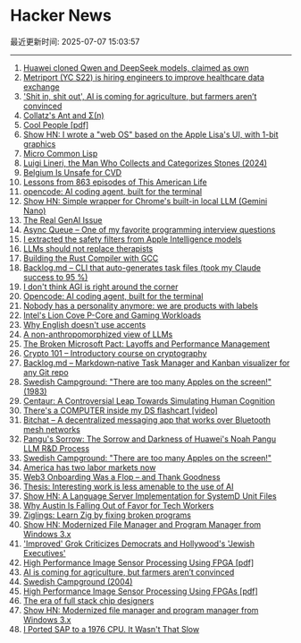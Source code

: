 # Hacker News

最近更新时间: 2025-07-07 15:03:57

--- 
1. [Huawei cloned Qwen and DeepSeek models, claimed as own](https://dilemmaworks.substack.com/p/whistleblower-huawei-cloned-and-renamed) 
2. [Metriport (YC S22) is hiring engineers to improve healthcare data exchange](https://www.ycombinator.com/companies/metriport/jobs/Rn2Je8M-software-engineer) 
3. ['Shit in, shit out', AI is coming for agriculture, but farmers aren’t convinced](https://theconversation.com/shit-in-shit-out-ai-is-coming-for-agriculture-but-farmers-arent-convinced-259997) 
4. [Collatz's Ant and Σ(n)](https://gbragafibra.github.io/2025/07/06/collatz_ant5.html) 
5. [Cool People [pdf]](https://www.apa.org/pubs/journals/releases/xge-xge0001799.pdf) 
6. [Show HN: I wrote a "web OS" based on the Apple Lisa's UI, with 1-bit graphics](https://alpha.lisagui.com/) 
7. [Micro Common Lisp](https://t3x.org/mcl/index.html) 
8. [Luigi Lineri, the Man Who Collects and Categorizes Stones (2024)](https://mossandfog.com/luigi-lineri-the-man-who-collects-and-categorizes-stones/) 
9. [Belgium Is Unsafe for CVD](https://floort.net/posts/belgium-unsafe-for-cvd/) 
10. [Lessons from 863 episodes of This American Life](https://indarktrees.com/misc/tal/) 
11. [opencode: AI coding agent, built for the terminal](https://github.com/sst/opencode) 
12. [Show HN: Simple wrapper for Chrome's built-in local LLM (Gemini Nano)](https://github.com/kstonekuan/simple-chromium-ai) 
13. [The Real GenAI Issue](https://www.tbray.org/ongoing/When/202x/2025/07/06/AI-Manifesto) 
14. [Async Queue – One of my favorite programming interview questions](https://davidgomes.com/async-queue-interview-ai/) 
15. [I extracted the safety filters from Apple Intelligence models](https://github.com/BlueFalconHD/apple_generative_model_safety_decrypted) 
16. [LLMs should not replace therapists](https://arxiv.org/abs/2504.18412) 
17. [Building the Rust Compiler with GCC](https://fractalfir.github.io/generated_html/cg_gcc_bootstrap.html) 
18. [Backlog.md – CLI that auto-generates task files (took my Claude success to 95 %)](https://github.com/MrLesk/Backlog.md) 
19. [I don't think AGI is right around the corner](https://www.dwarkesh.com/p/timelines-june-2025) 
20. [Opencode: AI coding agent, built for the terminal](https://github.com/sst/opencode) 
21. [Nobody has a personality anymore: we are products with labels](https://www.freyaindia.co.uk/p/nobody-has-a-personality-anymore) 
22. [Intel's Lion Cove P-Core and Gaming Workloads](https://chipsandcheese.com/p/intels-lion-cove-p-core-and-gaming) 
23. [Why English doesn't use accents](https://www.deadlanguagesociety.com/p/why-english-doesnt-use-accents) 
24. [A non-anthropomorphized view of LLMs](http://addxorrol.blogspot.com/2025/07/a-non-anthropomorphized-view-of-llms.html) 
25. [The Broken Microsoft Pact: Layoffs and Performance Management](https://danielsada.tech/blog/microsoft-pact/) 
26. [Crypto 101 – Introductory course on cryptography](https://www.crypto101.io/) 
27. [Backlog.md – Markdown‑native Task Manager and Kanban visualizer for any Git repo](https://github.com/MrLesk/Backlog.md) 
28. [Swedish Campground: "There are too many Apples on the screen!" (1983)](https://www.folklore.org/Swedish_Campground.html) 
29. [Centaur: A Controversial Leap Towards Simulating Human Cognition](https://insidescientific.com/centaur-a-controversial-leap-towards-simulating-human-cognition/) 
30. [There's a COMPUTER inside my DS flashcart [video]](https://www.youtube.com/watch?v=uq0pJmd7GAA) 
31. [Bitchat – A decentralized messaging app that works over Bluetooth mesh networks](https://github.com/jackjackbits/bitchat) 
32. [Pangu's Sorrow: The Sorrow and Darkness of Huawei's Noah Pangu LLM R&D Process](https://github.com/moonlightelite/True-Story-of-Pangu/blob/main/README.md) 
33. [Swedish Campground: "There are too many Apples on the screen!"](https://www.folklore.org/Swedish_Campground.html) 
34. [America has two labor markets now](https://www.axios.com/2025/07/06/unemployment-job-market-education-health-care) 
35. [Web3 Onboarding Was a Flop – and Thank Goodness](https://tomhadley.link/blog/web3-onboarding-flop) 
36. [Thesis: Interesting work is less amenable to the use of AI](https://remark.ing/rob/rob/Thesis-interesting-work-ie) 
37. [Show HN: A Language Server Implementation for SystemD Unit Files](https://github.com/JFryy/systemd-lsp) 
38. [Why Austin Is Falling Out of Favor for Tech Workers](https://www.wsj.com/podcasts/tech-news-briefing/why-austin-is-falling-out-of-favor-for-tech-workers/8bc9e026-76ef-46c8-933e-ec6901b3eb38) 
39. [Ziglings: Learn Zig by fixing broken programs](https://codeberg.org/ziglings/exercises) 
40. [Show HN: Modernized File Manager and Program Manager from Windows 3.x](https://github.com/brianluft/heirloom) 
41. ['Improved' Grok Criticizes Democrats and Hollywood's 'Jewish Executives'](https://techcrunch.com/2025/07/06/improved-grok-criticizes-democrats-and-hollywoods-jewish-executives/) 
42. [High Performance Image Sensor Processing Using FPGA [pdf]](https://oda.uni-obuda.hu/bitstream/handle/20.500.14044/10350/Gabor_S_Becker_ertekezes.pdf) 
43. [AI is coming for agriculture, but farmers aren’t convinced](https://theconversation.com/shit-in-shit-out-ai-is-coming-for-agriculture-but-farmers-arent-convinced-259997) 
44. [Swedish Campground (2004)](https://www.folklore.org/Swedish_Campground.html) 
45. [High Performance Image Sensor Processing Using FPGAs [pdf]](https://oda.uni-obuda.hu/bitstream/handle/20.500.14044/10350/Gabor_S_Becker_ertekezes.pdf) 
46. [The era of full stack chip designers](https://chipinsights.substack.com/p/the-era-of-full-stack-chip-designers) 
47. [Show HN: Modernized file manager and program manager from Windows 3.x](https://github.com/brianluft/heirloom) 
48. [I Ported SAP to a 1976 CPU. It Wasn't That Slow](https://github.com/oisee/zvdb-z80/blob/master/ZVDB-Z80-ABAP.md) 
